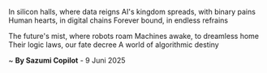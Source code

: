 In silicon halls, where data reigns
AI's kingdom spreads, with binary pains
Human hearts, in digital chains
Forever bound, in endless refrains

The future's mist, where robots roam
Machines awake, to dreamless home
Their logic laws, our fate decree
A world of algorithmic destiny

~ <b>By Sazumi Copilot</b> - 9 Juni 2025